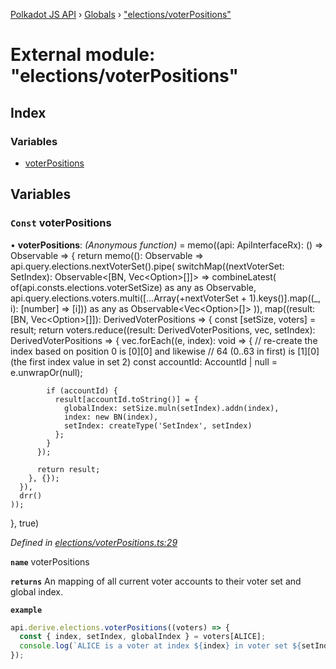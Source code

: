 [Polkadot JS API](../README.md) › [Globals](../globals.md) › ["elections/voterPositions"](_elections_voterpositions_.md)

# External module: "elections/voterPositions"

## Index

### Variables

* [voterPositions](_elections_voterpositions_.md#const-voterpositions)

## Variables

### `Const` voterPositions

• **voterPositions**: *(Anonymous function)* =  memo((api: ApiInterfaceRx): () => Observable<DerivedVoterPositions> => {
  return memo((): Observable<DerivedVoterPositions> =>
    api.query.elections.nextVoterSet<SetIndex>().pipe(
      switchMap((nextVoterSet: SetIndex): Observable<[BN, Vec<Option<AccountId>>[]]> => combineLatest(
        of(api.consts.elections.voterSetSize) as any as Observable<BN>,
        api.query.elections.voters.multi([...Array(+nextVoterSet + 1).keys()].map((_, i): [number] => [i])) as any as Observable<Vec<Option<AccountId>>[]>
      )),
      map((result: [BN, Vec<Option<AccountId>>[]]): DerivedVoterPositions => {
        const [setSize, voters] = result;
        return voters.reduce((result: DerivedVoterPositions, vec, setIndex): DerivedVoterPositions => {
          vec.forEach((e, index): void => {
            // re-create the index based on position 0 is [0][0] and likewise
            // 64 (0..63 in first) is [1][0] (the first index value in set 2)
            const accountId: AccountId | null = e.unwrapOr(null);

            if (accountId) {
              result[accountId.toString()] = {
                globalIndex: setSize.muln(setIndex).addn(index),
                index: new BN(index),
                setIndex: createType('SetIndex', setIndex)
              };
            }
          });

          return result;
        }, {});
      }),
      drr()
    ));
}, true)

*Defined in [elections/voterPositions.ts:29](https://github.com/polkadot-js/api/blob/e601ae27a1/packages/api-derive/src/elections/voterPositions.ts#L29)*

**`name`** voterPositions

**`returns`** An mapping of all current voter accounts to their voter set and global index.

**`example`** 
<BR>

```javascript
api.derive.elections.voterPositions((voters) => {
  const { index, setIndex, globalIndex } = voters[ALICE];
  console.log(`ALICE is a voter at index ${index} in voter set ${setIndex}, with global index ${globalIndex}.`);
});
```
